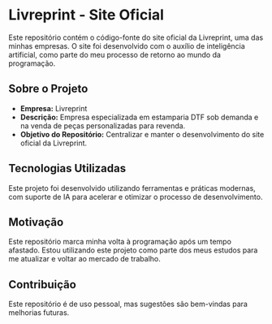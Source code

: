 # Livreprint - Site Oficial

Este repositório contém o código-fonte do site oficial da Livreprint, uma das minhas empresas. O site foi desenvolvido com o auxílio de inteligência artificial, como parte do meu processo de retorno ao mundo da programação.

## Sobre o Projeto
- **Empresa:** Livreprint
- **Descrição:** Empresa especializada em estamparia DTF sob demanda e na venda de peças personalizadas para revenda.
- **Objetivo do Repositório:** Centralizar e manter o desenvolvimento do site oficial da Livreprint.

## Tecnologias Utilizadas
Este projeto foi desenvolvido utilizando ferramentas e práticas modernas, com suporte de IA para acelerar e otimizar o processo de desenvolvimento.

## Motivação
Este repositório marca minha volta à programação após um tempo afastado. Estou utilizando este projeto como parte dos meus estudos para me atualizar e voltar ao mercado de trabalho.

## Contribuição
Este repositório é de uso pessoal, mas sugestões são bem-vindas para melhorias futuras.
